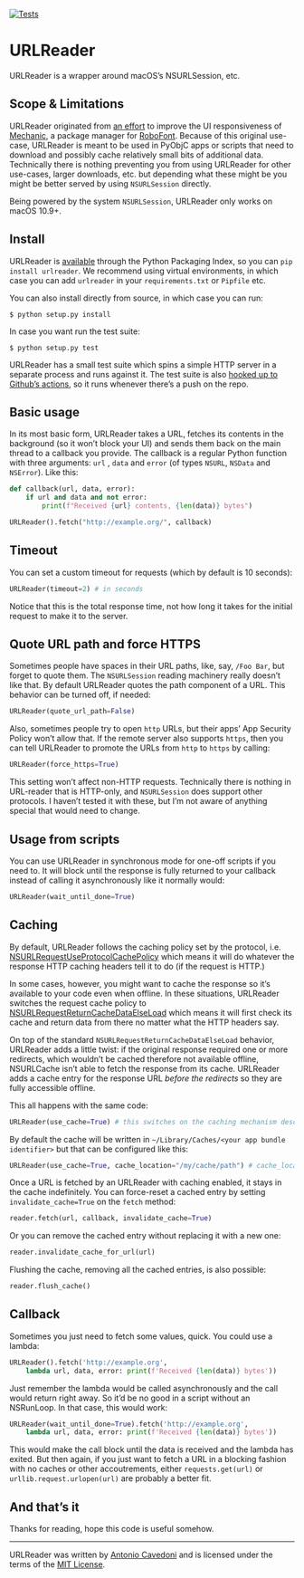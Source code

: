 [<img src="https://github.com/verbosus/urlreader/workflows/Tests/badge.svg" alt="Tests">](https://github.com/verbosus/urlreader/actions)

# URLReader

URLReader is a wrapper around macOS’s NSURLSession, etc. 

## Scope & Limitations

URLReader originated from [an effort](https://github.com/robofont-mechanic/mechanic-2/pull/18) to improve the UI responsiveness of [Mechanic](https://robofontmechanic.com/), a package manager for [RoboFont](https://www.robofont.com/). Because of this original use-case, URLReader is meant to be used in PyObjC apps or scripts that need to download and possibly cache relatively small bits of additional data. Technically there is nothing preventing you from using URLReader for other use-cases, larger downloads, etc. but depending what these might be you might be better served by using `NSURLSession` directly.

Being powered by the system `NSURLSession`, URLReader only works on macOS 10.9+.

## Install

URLReader is [available](https://pypi.org/project/urlreader/) through the Python Packaging Index, so you can ```pip install urlreader```. We recommend using virtual environments, in which case you can add `urlreader` in your `requirements.txt` or `Pipfile` etc.

You can also install directly from source, in which case you can run:

```shell
$ python setup.py install
```

In case you want run the test suite:

```shell
$ python setup.py test
```

URLReader has a small test suite which spins a simple HTTP server in a separate process and runs against it. The test suite is also [hooked up to Github’s actions](https://github.com/verbosus/urlreader/actions), so it runs whenever there’s a push on the repo.

## Basic usage

In its most basic form, URLReader takes a URL, fetches its contents in the background (so it won’t block your UI) and sends them back on the main thread to a callback you provide. The callback is a regular Python function with three arguments: `url` , `data` and `error` (of types `NSURL`, `NSData` and `NSError`). Like this:

```python
def callback(url, data, error):
    if url and data and not error:
        print(f"Received {url} contents, {len(data)} bytes")

URLReader().fetch("http://example.org/", callback)
```

## Timeout

You can set a custom timeout for requests (which by default is 10 seconds):

```python
URLReader(timeout=2) # in seconds
```

Notice that this is the total response time, not how long it takes for the initial request to make it to the server. 

## Quote URL path and force HTTPS

Sometimes people have spaces in their URL paths, like, say, `/Foo Bar`, but forget to quote them. The `NSURLSession` reading machinery really doesn’t like that. By default URLReader quotes the path component of a URL. This behavior can be turned off, if needed:

```python
URLReader(quote_url_path=False)
```

Also, sometimes people try to open `http` URLs, but their apps’ App Security Policy won’t allow that. If the remote server also supports `https`, then you can tell URLReader to promote the URLs from `http` to `https` by calling:

```python
URLReader(force_https=True)
```

This setting won’t affect non-HTTP requests. Technically there is nothing in URL-reader that is HTTP-only, and `NSURLSession` does support other protocols. I haven’t tested it with these, but I’m not aware of anything special that would need to change. 

## Usage from scripts

You can use URLReader in synchronous mode for one-off scripts if you need to. It will block until the response is fully returned to your callback instead of calling it asynchronously like it normally would:

```python
URLReader(wait_until_done=True)
```

## Caching

By default, URLReader follows the caching policy set by the protocol, i.e. [NSURLRequestUseProtocolCachePolicy](https://developer.apple.com/documentation/foundation/nsurlrequestcachepolicy/nsurlrequestuseprotocolcachepolicy) which means it will do whatever the response HTTP caching headers tell it to do (if the request is HTTP.)

In some cases, however, you might want to cache the response so it’s available to your code even when offline. In these situations, URLReader switches the request cache policy to [NSURLRequestReturnCacheDataElseLoad](https://developer.apple.com/documentation/foundation/nsurlrequestcachepolicy/nsurlrequestreturncachedataelseload) which means it will first check its cache and return data from there no matter what the HTTP headers say. 

On top of the standard `NSURLRequestReturnCacheDataElseLoad` behavior, URLReader adds a little twist: if the original response required one or more redirects, which wouldn’t be cached therefore not available offline, NSURLCache isn’t able to fetch the response from its cache. URLReader adds a cache entry for the response URL *before the redirects* so they are fully accessible offline.

This all happens with the same code: 

```python 
URLReader(use_cache=True) # this switches on the caching mechanism described above
``` 

By default the cache will be written in `~/Library/Caches/<your app bundle identifier>` but that can be configured like this:

```python
URLReader(use_cache=True, cache_location="/my/cache/path") # cache_location can be either a string path or an NSURL
```

Once a URL is fetched by an URLReader with caching enabled, it stays in the cache indefinitely. You can force-reset a cached entry by setting `invalidate_cache=True` on the `fetch` method:

```python
reader.fetch(url, callback, invalidate_cache=True)
```

Or you can remove the cached entry without replacing it with a new one:

```python
reader.invalidate_cache_for_url(url)
```

Flushing the cache, removing all the cached entries, is also possible:

```python
reader.flush_cache()
```

## Callback

Sometimes you just need to fetch some values, quick. You could use a lambda:

```python
URLReader().fetch('http://example.org',
    lambda url, data, error: print(f'Received {len(data)} bytes'))
```

Just remember the lambda would be called asynchronously and the call would return right away. So it’d be no good in a script without an NSRunLoop. In that case, this would work:

```python
URLReader(wait_until_done=True).fetch('http://example.org',
    lambda url, data, error: print(f'Received {len(data)} bytes'))
```

This would make the call block until the data is received and the lambda has exited. But then again, if you just want to fetch a URL in a blocking fashion with no caches or other accoutrements, either `requests.get(url)` or `urllib.request.urlopen(url)` are probably a better fit.

## And that’s it

Thanks for reading, hope this code is useful somehow.

---

URLReader was written by [Antonio Cavedoni](mailto:antonio@cavedoni.org) and is licensed under the terms of the [MIT License](https://github.com/verbosus/urlreader/blob/master/LICENSE).
